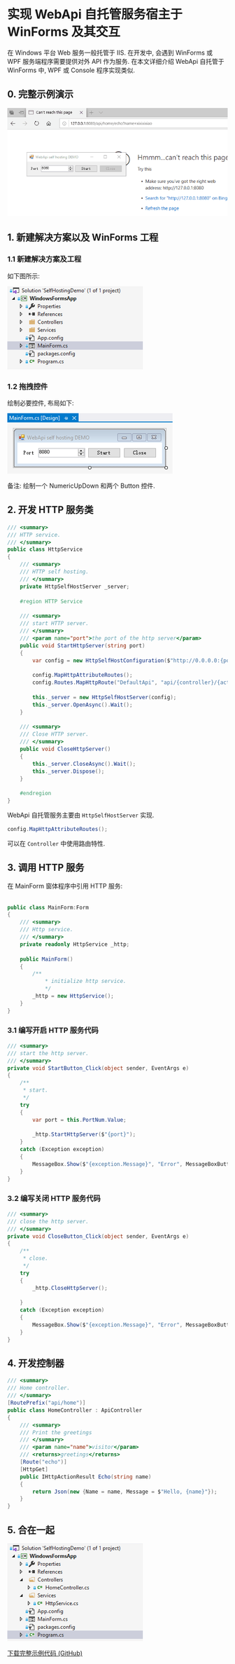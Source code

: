# 实现 WebApi 自托管服务宿主于 WinForms 及其交互

在 Windows 平台 Web 服务一般托管于 IIS. 在开发中, 会遇到 WinForms 或 WPF 服务端程序需要提供对外 API 作为服务. 在本文详细介绍 WebApi 自托管于 WinForms 中, WPF 或 Console 程序实现类似.

## 0. 完整示例演示

![示例演示](./images/self-hosting-demo-gif.gif)

## 1. 新建解决方案以及 WinForms 工程

### 1.1 新建解决方案及工程

如下图所示:

![解决方案结构](./images/self-hosting-solution.png)

### 1.2 拖拽控件

绘制必要控件, 布局如下:

![窗体布局](./images/self-hosting-main-form.png)

备注: 绘制一个 NumericUpDown 和两个 Button 控件.

## 2. 开发 HTTP 服务类

```csharp
/// <summary>
/// HTTP service.
/// </summary>
public class HttpService
{
    /// <summary>
    /// HTTP self hosting.
    /// </summary>
    private HttpSelfHostServer _server;

    #region HTTP Service

    /// <summary>
    /// start HTTP server.
    /// </summary>
    /// <param name="port">the port of the http server</param>
    public void StartHttpServer(string port)
    {
        var config = new HttpSelfHostConfiguration($"http://0.0.0.0:{port}");

        config.MapHttpAttributeRoutes();
        config.Routes.MapHttpRoute("DefaultApi", "api/{controller}/{action}");

        this._server = new HttpSelfHostServer(config);
        this._server.OpenAsync().Wait();
    }

    /// <summary>
    /// Close HTTP server.
    /// </summary>
    public void CloseHttpServer()
    {
        this._server.CloseAsync().Wait();
        this._server.Dispose();
    }

    #endregion
}
```

WebApi 自托管服务主要由 `HttpSelfHostServer` 实现.

```csharp
config.MapHttpAttributeRoutes();
```

可以在 `Controller` 中使用路由特性.

## 3. 调用 HTTP 服务

在 MainForm 窗体程序中引用 HTTP 服务:

```csharp

public class MainForm:Form
{
    /// <summary>
    /// Http service.
    /// </summary>
    private readonly HttpService _http;

    public MainForm()
    {
        /**
            * initialize http service.
            */
        _http = new HttpService();
    }
}

```

### 3.1 编写开启 HTTP 服务代码

```csharp
/// <summary>
/// start the http server.
/// </summary>
private void StartButton_Click(object sender, EventArgs e)
{
    /**
     * start.
     */
    try
    {
        var port = this.PortNum.Value;

        _http.StartHttpServer($"{port}");
    }
    catch (Exception exception)
    {
        MessageBox.Show($"{exception.Message}", "Error", MessageBoxButtons.OK, MessageBoxIcon.Error);
    }
}
```

### 3.2 编写关闭 HTTP 服务代码

```csharp
/// <summary>
/// close the http server.
/// </summary>
private void CloseButton_Click(object sender, EventArgs e)
{
    /**
     * close.
     */
    try
    {
        _http.CloseHttpServer();

    }
    catch (Exception exception)
    {
        MessageBox.Show($"{exception.Message}", "Error", MessageBoxButtons.OK, MessageBoxIcon.Error);
    }
}
```

## 4. 开发控制器

```csharp
/// <summary>
/// Home controller.
/// </summary>
[RoutePrefix("api/home")]
public class HomeController : ApiController
{
    /// <summary>
    /// Print the greetings
    /// </summary>
    /// <param name="name">visitor</param>
    /// <returns>greetings</returns>
    [Route("echo")]
    [HttpGet]
    public IHttpActionResult Echo(string name)
    {
        return Json(new {Name = name, Message = $"Hello, {name}"});
    }
}
```

## 5. 合在一起

![解决方案完整结构](./images/self-hosting-solution-complete.png)

[下载完整示例代码 (GitHub)](https://github.com/xixixixixiao/xiao-blog/tree/master/solutions/SelfHostingDemo)